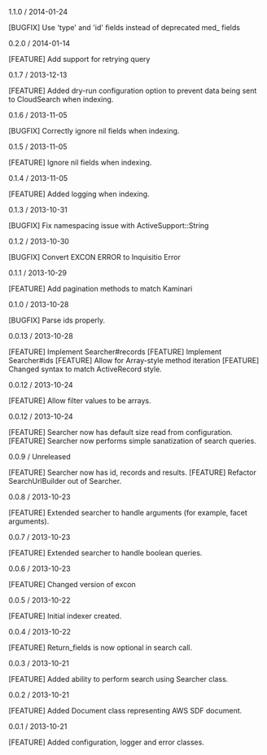 1.1.0 / 2014-01-24

[BUGFIX] Use 'type' and 'id' fields instead of deprecated med_ fields

0.2.0 / 2014-01-14

[FEATURE] Add support for retrying query

0.1.7 / 2013-12-13

[FEATURE] Added dry-run configuration option to prevent data being sent to 
          CloudSearch when indexing.

0.1.6 / 2013-11-05

[BUGFIX] Correctly ignore nil fields when indexing.

0.1.5 / 2013-11-05

[FEATURE] Ignore nil fields when indexing.

0.1.4 / 2013-11-05

[FEATURE] Added logging when indexing.

0.1.3 / 2013-10-31

[BUGFIX] Fix namespacing issue with ActiveSupport::String

0.1.2 / 2013-10-30

[BUGFIX] Convert EXCON ERROR to Inquisitio Error

0.1.1 / 2013-10-29 

[FEATURE] Add pagination methods to match Kaminari

0.1.0 / 2013-10-28

[BUGFIX] Parse ids properly.

0.0.13 / 2013-10-28

[FEATURE] Implement Searcher#records
[FEATURE] Implement Searcher#ids
[FEATURE] Allow for Array-style method iteration
[FEATURE] Changed syntax to match ActiveRecord style.

0.0.12 / 2013-10-24

[FEATURE] Allow filter values to be arrays.

0.0.12 / 2013-10-24

[FEATURE] Searcher now has default size read from configuration.
[FEATURE] Searcher now performs simple sanatization of search queries.

0.0.9 / Unreleased

[FEATURE] Searcher now has id, records and results.
[FEATURE] Refactor SearchUrlBuilder out of Searcher.

0.0.8 / 2013-10-23

[FEATURE] Extended searcher to handle arguments (for example, facet arguments).

0.0.7 / 2013-10-23

[FEATURE] Extended searcher to handle boolean queries.

0.0.6 / 2013-10-23

[FEATURE] Changed version of excon

0.0.5 / 2013-10-22

[FEATURE] Initial indexer created.

0.0.4 / 2013-10-22

[FEATURE] Return_fields is now optional in search call.

0.0.3 / 2013-10-21

[FEATURE] Added ability to perform search using Searcher class.

0.0.2 / 2013-10-21

[FEATURE] Added Document class representing AWS SDF document.

0.0.1 / 2013-10-21

[FEATURE] Added configuration, logger and error classes.

